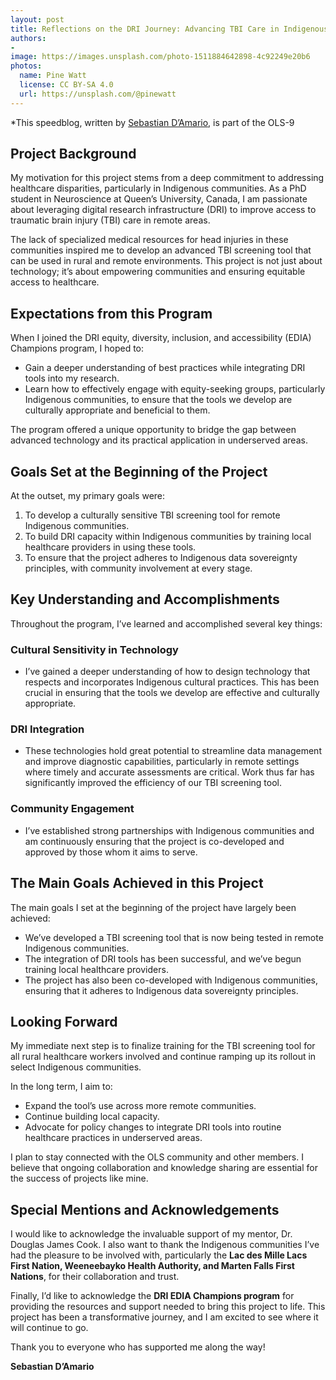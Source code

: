 ```yaml
---
layout: post
title: Reflections on the DRI Journey: Advancing TBI Care in Indigenous Communities.
authors:
- 
image: https://images.unsplash.com/photo-1511884642898-4c92249e20b6
photos:
  name: Pine Watt
  license: CC BY-SA 4.0
  url: https://unsplash.com/@pinewatt
---
```


*This speedblog, written by [Sebastian D’Amario](), is part of the OLS-9 

## Project Background

My motivation for this project stems from a deep commitment to addressing healthcare disparities, particularly in Indigenous communities. As a PhD student in Neuroscience at Queen’s University, Canada, I am passionate about leveraging digital research infrastructure (DRI) to improve access to traumatic brain injury (TBI) care in remote areas. 

The lack of specialized medical resources for head injuries in these communities inspired me to develop an advanced TBI screening tool that can be used in rural and remote environments. This project is not just about technology; it’s about empowering communities and ensuring equitable access to healthcare.

## Expectations from this Program

When I joined the DRI equity, diversity, inclusion, and accessibility (EDIA) Champions program, I hoped to:

- Gain a deeper understanding of best practices while integrating DRI tools into my research.
- Learn how to effectively engage with equity-seeking groups, particularly Indigenous communities, to ensure that the tools we develop are culturally appropriate and beneficial to them.

The program offered a unique opportunity to bridge the gap between advanced technology and its practical application in underserved areas.

## Goals Set at the Beginning of the Project

At the outset, my primary goals were:

1. To develop a culturally sensitive TBI screening tool for remote Indigenous communities.
2. To build DRI capacity within Indigenous communities by training local healthcare providers in using these tools.
3. To ensure that the project adheres to Indigenous data sovereignty principles, with community involvement at every stage.

## Key Understanding and Accomplishments

Throughout the program, I’ve learned and accomplished several key things:

### Cultural Sensitivity in Technology
- I’ve gained a deeper understanding of how to design technology that respects and incorporates Indigenous cultural practices. This has been crucial in ensuring that the tools we develop are effective and culturally appropriate.

### DRI Integration
- These technologies hold great potential to streamline data management and improve diagnostic capabilities, particularly in remote settings where timely and accurate assessments are critical. Work thus far has significantly improved the efficiency of our TBI screening tool.

### Community Engagement
- I’ve established strong partnerships with Indigenous communities and am continuously ensuring that the project is co-developed and approved by those whom it aims to serve.

## The Main Goals Achieved in this Project

The main goals I set at the beginning of the project have largely been achieved:

- We’ve developed a TBI screening tool that is now being tested in remote Indigenous communities.
- The integration of DRI tools has been successful, and we’ve begun training local healthcare providers.
- The project has also been co-developed with Indigenous communities, ensuring that it adheres to Indigenous data sovereignty principles.

## Looking Forward

My immediate next step is to finalize training for the TBI screening tool for all rural healthcare workers involved and continue ramping up its rollout in select Indigenous communities.

In the long term, I aim to:

- Expand the tool’s use across more remote communities.
- Continue building local capacity.
- Advocate for policy changes to integrate DRI tools into routine healthcare practices in underserved areas.

I plan to stay connected with the OLS community and other members. I believe that ongoing collaboration and knowledge sharing are essential for the success of projects like mine.

## Special Mentions and Acknowledgements

I would like to acknowledge the invaluable support of my mentor, Dr. Douglas James Cook. I also want to thank the Indigenous communities I’ve had the pleasure to be involved with, particularly the **Lac des Mille Lacs First Nation, Weeneebayko Health Authority, and Marten Falls First Nations**, for their collaboration and trust. 

Finally, I’d like to acknowledge the **DRI EDIA Champions program** for providing the resources and support needed to bring this project to life. This project has been a transformative journey, and I am excited to see where it will continue to go.

Thank you to everyone who has supported me along the way!

**Sebastian D’Amario**
